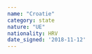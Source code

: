 ```yaml
---
name: "Croatie"
category: state
nature: "UE"
nationality: HRV
date_signed: '2018-11-12'
---
```

    